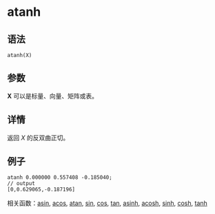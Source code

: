 # atanh

## 语法

`atanh(X)`

## 参数

**X** 可以是标量、向量、矩阵或表。

## 详情

返回 *X* 的反双曲正切。

## 例子

```
atanh 0.000000 0.557408 -0.185040;
// output
[0,0.629065,-0.187196]
```

相关函数：[asin](asin.html), [acos](acos.html), [atan](atan.html), [sin](../s/sin.html), [cos](../c/cos.html), [tan](../t/tan.html), [asinh](asinh.html), [acosh](acosh.html), [sinh](../s/sinh.html), [cosh](../c/cosh.html), [tanh](../t/tanh.html)

